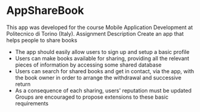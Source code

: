 # AppShareBook
This app was developed for the course Mobile Application Development at Politecnico di Torino (Italy).
Assignment Description
Create an app that helps people to share books
  - The app should easily allow users to sign up and setup a basic profile
  - Users can make books available for sharing, providing all the relevant pieces of information by accessing some shared database
  - Users can search for shared books and get in contact, via the app, with the book owner in order to arrange the withdrawal and successive return
  - As a consequence of each sharing, users' reputation must be updated
Groups are encouraged to propose extensions to these basic requirements

